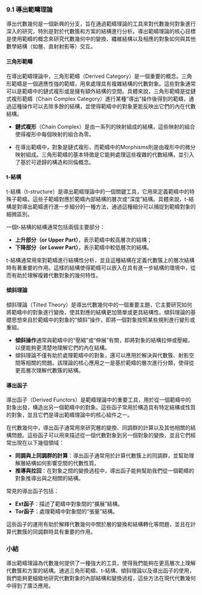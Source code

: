 ### 9.1 導出範疇理論

導出代數幾何是一個新興的分支，旨在通過範疇理論的工具來對代數幾何對象進行深入的研究，特別是對於代數簇和方案的結構進行分析。導出範疇理論的核心目標是使用範疇的概念來研究代數幾何中的變換、纖維結構以及相應的對象如何與其他數學結構（如層、直射射影等）交互。

#### 三角形範疇

在導出範疇理論中，三角形範疇（Derived Category）是一個重要的概念。三角形範疇是一個適應性強的範疇，用來處理具有複雜結構的代數對象。這些對象通常可以是範疇中的鏈式複形或是擁有額外結構的空間。具體來說，三角形範疇是從鏈式複形範疇（Chain Complex Category）進行某種“導出”操作後得到的範疇，通過這種操作可以去除多餘的結構，並使得範疇中的對象更能反映出它們的內在代數結構。

- **鏈式複形**（Chain Complex）是由一系列的映射組成的結構，這些映射的組合使得複形中每個映射的組合為零。
  
- 在導出範疇中，對象是鏈式複形，而範疇中的Morphisms則是由複形中的微分映射組成。三角形範疇的基本特徵是它能夠處理這些複雜的代數結構，並引入了基於可遞歸的構造和同倫概念。

#### t-結構

t-結構（t-structure）是導出範疇理論中的一個關鍵工具，它用來定義範疇中的特殊子範疇。這些子範疇對應於範疇內部結構的層次或“深度”結構。具體來說，t-結構是對導出範疇進行進一步細分的一種方法，通過這種細分可以捕捉到範疇對象的細微區別。

一個t-結構的結構通常包括兩個主要部分：

- **上升部分（or Upper Part）**，表示範疇中較高層次的結構；
- **下降部分（or Lower Part）**，表示範疇中較低層次的結構。

t-結構通常用來對範疇進行結構性分析，並且這種結構在定義代數簇上的層次結構時有著重要的作用。這樣的結構使得範疇可以嵌入在具有進一步結構的環境中，從而有助於理解複雜代數對象的幾何特性。

#### 傾斜理論

傾斜理論（Tilted Theory）是導出代數幾何中的一個重要主題，它主要研究如何將範疇中的對象進行變換，使其對應的結構更加簡單或更具結構性。傾斜理論的基礎思想來自於範疇中的對象的“傾斜”操作，即將一個對象按照某些規則進行變形或重組。

- **傾斜操作**通常與範疇中的“壓縮”或“伸展”有關，即將對象的結構拉伸或壓縮，以便能夠更清楚地理解它們的內在結構。
- 傾斜理論不僅有助於處理範疇中的對象，還可以應用於解決與代數簇、射影空間等相關的問題。該理論的核心應用之一是基於範疇的層次進行分類，使得從更高層次理解代數簇的結構。

#### 導出函子

導出函子（Derived Functors）是範疇理論中的重要工具，用於從一個範疇中的對象出發，構造出另一個範疇中的對象。這些函子常用於構造具有特定結構或性質的對象，並且它們是導出範疇理論中的核心組件之一。

在代數幾何中，導出函子通常用來研究層的變換、同調群的計算以及其他相關的結構問題。這些函子可以用來描述從一個代數對象到另一個對象的變換，並且它們經常出現在以下幾個領域：

- **同調與上同調群的計算**：導出函子通常用於計算代數簇上的同調群，並幫助理解層結構如何影響空間的代數性質。
- **推導與拉回**：在對象之間的變換過程中，導出函子能夠幫助我們從一個範疇的對象推導出與之相關的結構。
  
常見的導出函子包括：

- **Ext函子**：描述了範疇中對象間的“擴展”結構。
- **Tor函子**：處理範疇中對象間的“張量”結構。

這些函子的運用有助於解釋代數幾何中關於層的變換和結構轉化等問題，並且在計算代數簇的同調群時具有重要的作用。

### 小結

導出範疇理論為代數幾何提供了一種強大的工具，使得我們能夠在更高層次上理解代數簇和方案的結構。通過三角形範疇、t-結構、傾斜理論以及導出函子的使用，我們能夠更細緻地研究代數對象的內部結構和變換過程，這些方法在現代代數幾何中得到了廣泛應用。